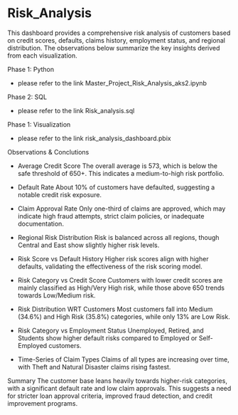# Risk_Analysis
This dashboard provides a comprehensive risk analysis of customers based on credit scores, defaults, claims history, employment status, and regional distribution. The observations below summarize the key insights derived from each visualization.

Phase 1: Python
- please refer to the link Master_Project_Risk_Analysis_aks2.ipynb

Phase 2: SQL
- please refer to the link Risk_analysis.sql

Phase 1: Visualization
- please refer to the link risk_analysis_dashboard.pbix

Observations & Conclutions
- Average Credit Score
The overall average is 573, which is below the safe threshold of 650+. This indicates a medium-to-high risk portfolio.

- Default Rate
About 10% of customers have defaulted, suggesting a notable credit risk exposure.

- Claim Approval Rate
Only one-third of claims are approved, which may indicate high fraud attempts, strict claim policies, or inadequate documentation.

- Regional Risk Distribution
Risk is balanced across all regions, though Central and East show slightly higher risk levels.

- Risk Score vs Default History
Higher risk scores align with higher defaults, validating the effectiveness of the risk scoring model.

- Risk Category vs Credit Score
Customers with lower credit scores are mainly classified as High/Very High risk, while those above 650 trends towards Low/Medium risk.

- Risk Distribution WRT Customers
Most customers fall into Medium (34.6%) and High Risk (35.8%) categories, while only 13% are Low Risk.

- Risk Category vs Employment Status
Unemployed, Retired, and Students show higher default risks compared to Employed or Self-Employed customers.

- Time-Series of Claim Types
Claims of all types are increasing over time, with Theft and Natural Disaster claims rising fastest.

Summary
The customer base leans heavily towards higher-risk categories, with a significant default rate and low claim approvals. This suggests a need for stricter loan approval criteria, improved fraud detection, and credit improvement programs.
